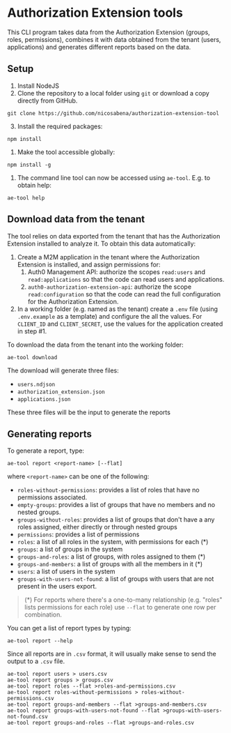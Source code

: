 # Authorization Extension tools

This CLI program takes data from the Authorization Extension (groups, roles, permissions), combines it with data obtained from the tenant (users, applications) and generates different reports based on the data.

## Setup

1. Install NodeJS
2. Clone the repository to a local folder using `git` or download a copy directly from GitHub.
```
git clone https://github.com/nicosabena/authorization-extension-tool
```
3. Install the required packages:
```
npm install
```
1. Make the tool accessible globally:
```
npm install -g
```

1. The command line tool can now be accessed using `ae-tool`. E.g. to obtain help:

```
ae-tool help
```

## Download data from the tenant
The tool relies on data exported from the tenant that has the Authorization Extension installed to analyze it. To obtain this data automatically:
1. Create a M2M application in the tenant where the Authorization Extension is installed, and assign permissions for:
   1. Auth0 Management API: authorize the scopes `read:users` and `read:applications` so that the code can read users and applications.
   2. `auth0-authorization-extension-api`: authorize the scope `read:configuration` so that the code can read the full configuration for the Authorization Extension.
2. In a working folder (e.g. named as the tenant) create a `.env` file (using `.env.example` as a template) and configure the all the values.
   For `CLIENT_ID` and `CLIENT_SECRET`, use the values for the application created in step #1.

To download the data from the tenant into the working folder:

```
ae-tool download
```

The download will generate three files:
- `users.ndjson`
- `authorization_extension.json`
- `applications.json`

These three files will be the input to generate the reports

## Generating reports

To generate a report, type:

```
ae-tool report <report-name> [--flat]
```

where `<report-name>` can be one of the following:

- `roles-without-permissions`: provides a list of roles that have no permissions associated.
- `empty-groups`: provides a list of groups that have no members and no nested groups.
- `groups-without-roles`: provides a list of groups that don't have a any roles assigned, either directly or through nested groups
- `permissions`: provides a list of permissions
- `roles`: a list of all roles in the system, with permissions for each (*)
- `groups`: a list of groups in the system
- `groups-and-roles`: a list of groups, with roles assigned to them (*)
- `groups-and-members`: a list of groups with all the members in it (*)
- `users`: a list of users in the system
- `groups-with-users-not-found`: a list of groups with users that are not present in the users export.

> (*) For reports where there's a one-to-many relationship (e.g. "roles" lists permissions for each role) use `--flat` to 
> generate one row per combination.

You can get a list of report types by typing:

```
ae-tool report --help
```

Since all reports are in `.csv` format, it will usually make sense to send the output to a `.csv` file.

```
ae-tool report users > users.csv
ae-tool report groups > groups.csv
ae-tool report roles --flat >roles-and-permissions.csv
ae-tool report roles-without-permissions > roles-without-permissions.csv
ae-tool report groups-and-members --flat >groups-and-members.csv
ae-tool report groups-with-users-not-found --flat >groups-with-users-not-found.csv
ae-tool report groups-and-roles --flat >groups-and-roles.csv
```


```
